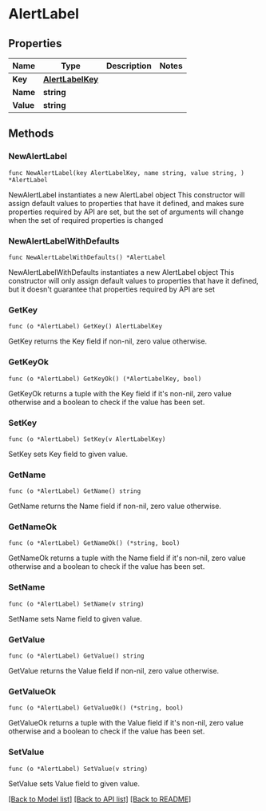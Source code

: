 # AlertLabel

## Properties

Name | Type | Description | Notes
------------ | ------------- | ------------- | -------------
**Key** | [**AlertLabelKey**](AlertLabelKey.md) |  | 
**Name** | **string** |  | 
**Value** | **string** |  | 

## Methods

### NewAlertLabel

`func NewAlertLabel(key AlertLabelKey, name string, value string, ) *AlertLabel`

NewAlertLabel instantiates a new AlertLabel object
This constructor will assign default values to properties that have it defined,
and makes sure properties required by API are set, but the set of arguments
will change when the set of required properties is changed

### NewAlertLabelWithDefaults

`func NewAlertLabelWithDefaults() *AlertLabel`

NewAlertLabelWithDefaults instantiates a new AlertLabel object
This constructor will only assign default values to properties that have it defined,
but it doesn't guarantee that properties required by API are set

### GetKey

`func (o *AlertLabel) GetKey() AlertLabelKey`

GetKey returns the Key field if non-nil, zero value otherwise.

### GetKeyOk

`func (o *AlertLabel) GetKeyOk() (*AlertLabelKey, bool)`

GetKeyOk returns a tuple with the Key field if it's non-nil, zero value otherwise
and a boolean to check if the value has been set.

### SetKey

`func (o *AlertLabel) SetKey(v AlertLabelKey)`

SetKey sets Key field to given value.


### GetName

`func (o *AlertLabel) GetName() string`

GetName returns the Name field if non-nil, zero value otherwise.

### GetNameOk

`func (o *AlertLabel) GetNameOk() (*string, bool)`

GetNameOk returns a tuple with the Name field if it's non-nil, zero value otherwise
and a boolean to check if the value has been set.

### SetName

`func (o *AlertLabel) SetName(v string)`

SetName sets Name field to given value.


### GetValue

`func (o *AlertLabel) GetValue() string`

GetValue returns the Value field if non-nil, zero value otherwise.

### GetValueOk

`func (o *AlertLabel) GetValueOk() (*string, bool)`

GetValueOk returns a tuple with the Value field if it's non-nil, zero value otherwise
and a boolean to check if the value has been set.

### SetValue

`func (o *AlertLabel) SetValue(v string)`

SetValue sets Value field to given value.



[[Back to Model list]](../README.md#documentation-for-models) [[Back to API list]](../README.md#documentation-for-api-endpoints) [[Back to README]](../README.md)


